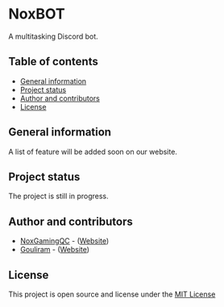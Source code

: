 # NoxBOT

A multitasking Discord bot.

## Table of contents

* [General information](#general-information)
* [Project status](#project-status)
* [Author and contributors](#author-and-contributors)
* [License](#license)

## General information

A list of feature will be added soon on our website.

## Project status

The project is still in progress.

## Author and contributors

* [NoxGamingQC](https://github.com/NoxGamingQC) - ([Website](https://www.noxgamingqc.ca))
* [Gouliram](https://github.com/Gouliram) - ([Website](https://www.gouliram.com))

## License

This project is open source and license under the [MIT License](https://github.com/NoxGamingQC/NoxBOT/blob/master/LICENSE.md)